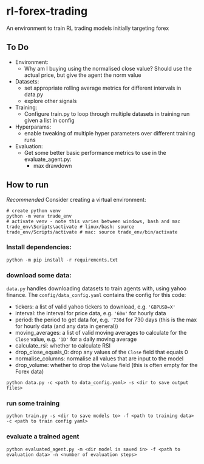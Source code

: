 # rl-forex-trading

An environment to train RL trading models initially targeting forex

## To Do
- Environment:
    - Why am I buying using the normalised close value? Should use the actual price, but give the agent the norm value
- Datasets: 
    - set appropriate rolling average metrics for different intervals in data.py
    - explore other signals
- Training:
    - Configure train.py to loop through multiple datasets in training run given a list in config
- Hyperparams:
    - enable tweaking of multiple hyper parameters over different training runs
- Evaluation:
    - Get some better basic performance metrics to use in the evaluate_agent.py:
        - max drawdown
        
## How to run

*Recommended* 
Consider creating a virtual environment:
```
# create python venv
python -m venv trade_env
# activate venv - note this varies between windows, bash and mac
trade_env\Scripts\activate # linux/bash: source trade_env/Scripts/activate # mac: source trade_env/bin/activate
```

### Install dependencies:
```
python -m pip install -r requirements.txt
```

### download some data:
`data.py` handles downloading datasets to train agents with, using yahoo finance. The `config/data_config.yaml` contains the config for this code:

- tickers: a list of valid yahoo tickers to download, e.g. `'GBPUSD=X'`
- interval: the interval for price data, e.g. `'60m'` for hourly data
- period: the period to get data for, e.g. `'730d` for 730 days (this is the max for hourly data (and any data in general))
- moving_averages: a list of valid moving averages to calculate for the `Close` value, e.g. `'1D'` for a daily moving average
- calculate_rsi: whether to calculate RSI
- drop_close_equals_0: drop any values of the `Close` field that equals 0
- normalise_columns: normalise all values that are input to the model
- drop_volume: whether to drop the `Volume` field (this is often empty for the Forex data)


```
python data.py -c <path to data_config.yaml> -s <dir to save output files>
```

### run some training

```
python train.py -s <dir to save models to> -f <path to training data> -c <path to train config yaml>
```

### evaluate a trained agent
```
python evaluated_agent.py -m <dir model is saved in> -f <path to evaluation data> -n <number of evaluation steps>
```
